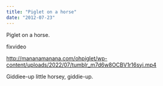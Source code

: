 ```yaml
---
title: "Piglet on a horse"
date: "2012-07-23"
---
```


Piglet on a horse.

fixvideo

http://mananamanana.com/ohpiglet/wp-content/uploads/2022/07/tumblr_m7d6w8OCBV1r16syi.mp4

Giddiee-up little horsey, giddie-up.
